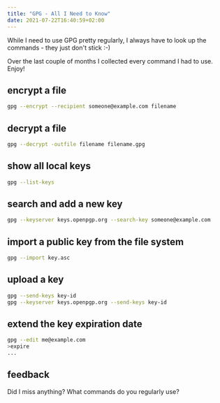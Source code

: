 ```yaml
---
title: "GPG - All I Need to Know"
date: 2021-07-22T16:40:59+02:00
---
```


While I need to use GPG pretty regularly,
I always have to look up the commands - they just don't stick :-)

Over the last couple of months I collected every command I had to use. Enjoy!

## encrypt a file

```bash
gpg --encrypt --recipient someone@example.com filename
```

## decrypt a file

```bash
gpg --decrypt -outfile filename filename.gpg
```

## show all local keys

```bash
gpg --list-keys
```

## search and add a new key

```bash
gpg --keyserver keys.openpgp.org --search-key someone@example.com
```

## import a public key from the file system

```bash
gpg --import key.asc
```

## upload a key

```bash
gpg --send-keys key-id
gpg --keyserver keys.openpgp.org --send-keys key-id
```

## extend the key expiration date

```bash
gpg --edit me@example.com
>expire
...
```

## feedback

Did I miss anything? What commands do you regularly use?
